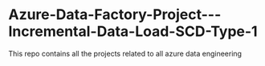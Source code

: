 # Azure-Data-Factory-Project---Incremental-Data-Load-SCD-Type-1
This repo contains all the projects related to all azure data engineering
